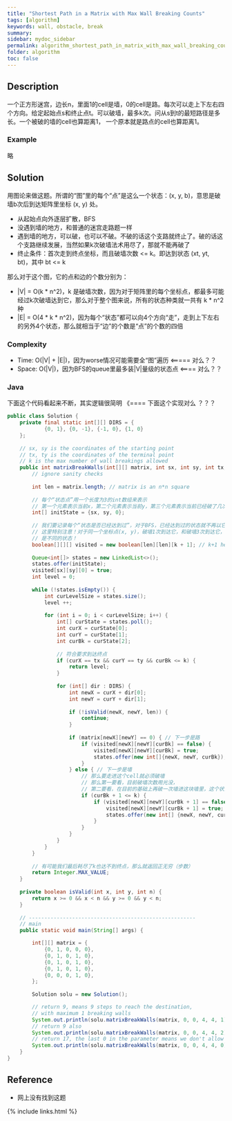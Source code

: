 ```yaml
---
title: "Shortest Path in a Matrix with Max Wall Breaking Counts"
tags: [algorithm]
keywords: wall, obstacle, break
summary:
sidebar: mydoc_sidebar
permalink: algorithm_shortest_path_in_matrix_with_max_wall_breaking_counts.html
folder: algorithm
toc: false
---
```


## Description
一个正方形迷宫，边长n，里面1的cell是墙，0的cell是路。每次可以走上下左右四个方向。给定起始点s和终止点t。可以破墙，最多k次。问从s到t的最短路径是多长。一个被破的墙的cell也算距离1，
一个原本就是路点的cell也算距离1。

### Example
略

## Solution
用图论来做这题。所谓的“图”里的每个“点”是这么一个状态：(x, y, b)，意思是破墙b次后到达矩阵里坐标 (x, y) 处。
* 从起始点向外逐层扩散，BFS
* 没遇到墙的地方，和普通的迷宫走路题一样
* 遇到墙的地方，可以破，也可以不破。不破的话这个支路就终止了。破的话这个支路继续发展，当然如果k次破墙法术用尽了，那就不能再破了
* 终止条件：首次走到终点坐标，而且破墙次数 <= k。即达到状态 (xt, yt, bt)，其中 bt <= k

那么对于这个图，它的点和边的个数分别为：
* |V| = O(k * n^2)，k 是破墙次数，因为对于矩阵里的每个坐标点，都最多可能经过k次破墙达到它，那么对于整个图来说，所有的状态种类就一共有 k * n^2 种
* |E| = O(4 * k * n^2)，因为每个“状态”都可以向4个方向“走”，走到上下左右的另外4个状态，那么就相当于“边”的个数是“点”的个数的四倍

### Complexity
* Time: O(|V| + |E|)，因为worse情况可能需要全“图”遍历     <===== 对么？？
* Space: O(|V|)，因为BFS的queue里最多装|V|量级的状态点    <==== 对么？？

### Java
下面这个代码看起来不断，其实逻辑很简明   《==== 下面这个实现对么 ？？？
```java
public class Solution {
    private final static int[][] DIRS = {
            {0, 1}, {0, -1}, {-1, 0}, {1, 0}
    };
    
    // sx, sy is the coordinates of the starting point
    // tx, ty is the coordinates of the terminal point
    // k is the max number of wall breakings allowed
    public int matrixBreakWalls(int[][] matrix, int sx, int sy, int tx, int ty, int k) {
        // ignore sanity checks
        
        int len = matrix.length; // matrix is an n*n square
        
        // 每个“状态点”用一个长度为3的int数组来表示
        // 第一个元素表示当前x，第二个元素表示当前y，第三个元素表示当前已经破了几次墙
        int[] initState = {sx, sy, 0};
        
        // 我们要记录每个“状态是否已经达到过”，对于BFS，已经达到过的状态就不再以它为中心展开了
        // 这里特别注意！对于同一个坐标点(x, y)，破墙1次到达它，和破墙3次到达它，和不破墙到达它，
        // 是不同的状态！
        boolean[][][] visited = new boolean[len][len][k + 1]; // k+1 here, not k
        
        Queue<int[]> states = new LinkedList<>();
        states.offer(initState);
        visited[sx][sy][0] = true;
        int level = 0;
        
        while (!states.isEmpty()) {
            int curLevelSize = states.size();
            level ++;
            
            for (int i = 0; i < curLevelSize; i++) {    
                int[] curState = states.poll();
                int curX = curState[0];
                int curY = curState[1];
                int curBk = curState[2];
                
                // 符合要求到达终点
                if (curX == tx && curY == ty && curBk <= k) {
                    return level;
                }
                
                for (int[] dir : DIRS) {
                    int newX = curX + dir[0];
                    int newY = curY + dir[1];
                    
                    if (!isValid(newX, newY, len)) {
                        continue;
                    }
                    
                    if (matrix[newX][newY] == 0) { // 下一步是路
                        if (visited[newX][newY][curBk] == false) {
                            visited[newX][newY][curBk] = true;
                            states.offer(new int[]{newX, newY, curBk});
                        }
                    } else { // 下一步是墙
                        // 那么要走进这个cell就必须破墙
                        // 那么第一要看，目前破墙次数用光没，
                        // 第二要看，在目前的基础上再破一次墙进这块墙里，这个状态我们访问过没
                        if (curBk + 1 <= k) {
                            if (visited[newX][newY][curBk + 1] == false) {
                                visited[newX][newY][curBk + 1] = true;
                                states.offer(new int[] {newX, newY, curBk + 1});
                            }
                        }
                    }
                }
            }
        }
        
        // 有可能我们最后耗尽了k也达不到终点，那么就返回正无穷（步数）
        return Integer.MAX_VALUE;
    }
    
    private boolean isValid(int x, int y, int n) {
        return x >= 0 && x < n && y >= 0 && y < n;
    }
    
    // ------------------------------------------------------
    // main
    public static void main(String[] args) {

        int[][] matrix = {
            {0, 1, 0, 0, 0},
            {0, 1, 0, 1, 0},
            {0, 1, 0, 1, 0},
            {0, 1, 0, 1, 0},
            {0, 0, 0, 1, 0},
        };
        
        Solution solu = new Solution();

        // return 9, means 9 steps to reach the destination,
        // with maximum 1 breaking walls
        System.out.println(solu.matrixBreakWalls(matrix, 0, 0, 4, 4, 1));
        // return 9 also
        System.out.println(solu.matrixBreakWalls(matrix, 0, 0, 4, 4, 2));
        // return 17, the last 0 in the parameter means we don't allow any wall breaking
        System.out.println(solu.matrixBreakWalls(matrix, 0, 0, 4, 4, 0));
    }
}   
```

## Reference
* 网上没有找到这题

{% include links.html %}
